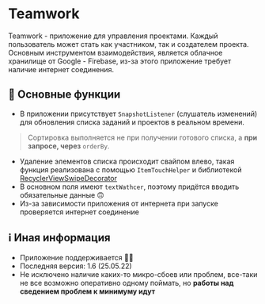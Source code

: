 # Teamwork
Teamwork - приложение для управления проектами. Каждый пользователь может стать как участником, так и создателем проекта. Основным инструментом взаимодействия, является облачное хранилище от Google - Firebase, из-за этого приложение требует наличие интернет соединения.
## 🚀 Основные функции
- В приложении присутствует `SnapshotListener` (слушатель изменений) для обновления списка заданий и проектов в реальном времени.
> Сортировка выполняется не при получении готового списка, а **при запросе, через** `orderBy`.
- Удаление элементов списка происходит свайпом влево, такая функция реализована с помощью `ItemTouchHelper` и библиотекой [RecyclerViewSwipeDecorator](https://github.com/xabaras/RecyclerViewSwipeDecorator.git)
- В основном поля имеют `textWathcer`, поэтому придётся вводить обязательные данные :upside_down_face:
- Из-за зависимости приложения от интернета при запуске проверяется интернет соединение
## ℹ️ Иная информация
- Приложение поддерживается :man_technologist:
- Последняя версия: 1.6 (25.05.22)
- Не исключено наличие каких-то микро-сбоев или проблем, все-таки не все возможно оперативно одному поймать, но **работы над сведением проблем к минимуму идут**
